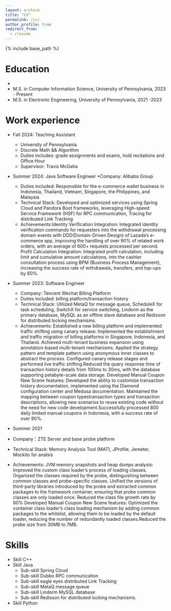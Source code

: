 ```yaml
---
layout: archive
title: "CV"
permalink: /cv/
author_profile: true
redirect_from:
  - /resume
---
```


{% include base_path %}

Education
======
* 
* M.S. in Computer Information Science, University of Pennsylvania, 2023 - Present
* M.S. in Electronic Engineering, University of Pennsylvania, 2021 -2023

Work experience
======
* Fall 2024: Teaching Assistant
  * University of Pennsylvania
  * Discrete Math && Algorithm
  * Duties includes: grade assignments and exams, hold recitations and Office Hour
  * Supervisor: Travis McGaha

* Summer 2024: Java Software Engineer
  *Company: Alibaba Group
  * Duties included: Responsible for the e-commerce wallet business in Indonesia, Thailand, Vietnam, Singapore, the Philippines, and Malaysia
  * Technical Stack: Developed and optimized services using Spring Cloud and Pandora Boot frameworks, leveraging High-speed Service Framework (HSF) for RPC communication, Tracing for distributed Link Tracking
  * Achievements:Identity Verification Integration: Integrated identity verification commands for requesters into the withdrawal processing domain events with DDD(Domain-Driven Design) of Lazada’s e-commerce app, improving the handling of over 90% of related work orders, with an average of 600+ requests processed per second.
Profit Calculation Integration: Integrated profit calculation, including limit and cumulative amount calculations, into the cashier consultation process using BPM (Business Process Management), increasing the success rate of withdrawals, transfers, and top-ups by 60%.

* Summer 2023: Software Engineer
  * Company: Tencent Wechat Billing Platform
  * Duties included: billing platform/transaction history
  * Technical Stack: Utilized MetaQ for message queue, ScheduleX for task scheduling, SwitchX for service switching, Lindorm as the primary database, MySQL as an offline slave database and Redisson for distributed locking mechanisms.
  * Achievements:
Established a new billing platform and implemented traffic shifting using canary release: Implemented the establishment and traffic migration of billing platforms in Singapore, Indonesia, and Thailand. Achieved multi-tenant business expansion using annotation-based multi-tenant mechanisms. Applied the strategy pattern and template pattern using anonymous inner classes to abstract the process. Configured canary release stages and performed live traffic shifting.Reduced the query response time of transaction history details from 100ms to 30ms, with the database supporting petabyte-scale data storage.
Developed Manual Coupon New Scene features: Developed the ability to customize transaction history documentation, implemented using the Diamond configuration center and Medusa documentation. Maintained the mapping between coupon typestransaction types and transaction descriptions, allowing new scenarios to reuse existing code without the need for new code development.Successfully processed 800 daily limited manual coupons in Indonesia, with a success rate of over 90%.

* Summer 2021
* Company：ZTE Server and base probe platform
* Technical Stack: Memory Analysis Tool (MAT), JProfile, Jemeter, Mockito for analsis
* Achievements:
JVM memory snapshots and heap dumps analysis: Improved the custom class loader’s process of loading classes. Organized the classes required by the probe, distinguishing between common classes and probe-specific classes. Unified the versions of third-party libraries introduced by the probe and extracted common packages to the framework container, ensuring that probe common classes are only loaded once. Reduced the class file growth rate by 80%
Developed Manual Coupon New Scene features: Optimized the container class loader’s class loading mechanism by adding common packages to the whitelist, allowing them to be loaded by the default loader, reducing the number of redundantly loaded classes.Reduced the probe size from 30MB to 7MB.



  
Skills
======
* Skill C++
* Skill Java
  * Sub-skill Spring Cloud
  * Sub-skill Dubbo RPC communication
  * Sub-skill eagle eyes distributed Link Tracking
  * Sub-skill MetaQ message queue
  * Sub-skill Lindorm  MySQL database
  * Sub-skill Redisson for distributed locking mechanisms.
* Skill Python

